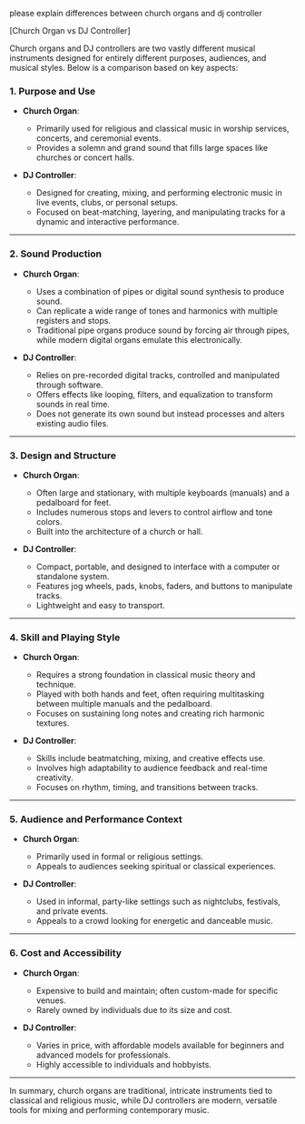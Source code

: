 please explain differences between church organs and dj controller

[Church Organ vs DJ Controller]

Church organs and DJ controllers are two vastly different musical instruments designed for entirely different purposes, audiences, and musical styles. Below is a comparison based on key aspects:

### 1. **Purpose and Use**
   - **Church Organ**:  
     - Primarily used for religious and classical music in worship services, concerts, and ceremonial events.  
     - Provides a solemn and grand sound that fills large spaces like churches or concert halls.  

   - **DJ Controller**:  
     - Designed for creating, mixing, and performing electronic music in live events, clubs, or personal setups.  
     - Focused on beat-matching, layering, and manipulating tracks for a dynamic and interactive performance.  

---

### 2. **Sound Production**
   - **Church Organ**:  
     - Uses a combination of pipes or digital sound synthesis to produce sound.  
     - Can replicate a wide range of tones and harmonics with multiple registers and stops.  
     - Traditional pipe organs produce sound by forcing air through pipes, while modern digital organs emulate this electronically.  

   - **DJ Controller**:  
     - Relies on pre-recorded digital tracks, controlled and manipulated through software.  
     - Offers effects like looping, filters, and equalization to transform sounds in real time.  
     - Does not generate its own sound but instead processes and alters existing audio files.  

---

### 3. **Design and Structure**
   - **Church Organ**:  
     - Often large and stationary, with multiple keyboards (manuals) and a pedalboard for feet.  
     - Includes numerous stops and levers to control airflow and tone colors.  
     - Built into the architecture of a church or hall.  

   - **DJ Controller**:  
     - Compact, portable, and designed to interface with a computer or standalone system.  
     - Features jog wheels, pads, knobs, faders, and buttons to manipulate tracks.  
     - Lightweight and easy to transport.  

---

### 4. **Skill and Playing Style**
   - **Church Organ**:  
     - Requires a strong foundation in classical music theory and technique.  
     - Played with both hands and feet, often requiring multitasking between multiple manuals and the pedalboard.  
     - Focuses on sustaining long notes and creating rich harmonic textures.  

   - **DJ Controller**:  
     - Skills include beatmatching, mixing, and creative effects use.  
     - Involves high adaptability to audience feedback and real-time creativity.  
     - Focuses on rhythm, timing, and transitions between tracks.  

---

### 5. **Audience and Performance Context**
   - **Church Organ**:  
     - Primarily used in formal or religious settings.  
     - Appeals to audiences seeking spiritual or classical experiences.  
   
   - **DJ Controller**:  
     - Used in informal, party-like settings such as nightclubs, festivals, and private events.  
     - Appeals to a crowd looking for energetic and danceable music.  

---

### 6. **Cost and Accessibility**
   - **Church Organ**:  
     - Expensive to build and maintain; often custom-made for specific venues.  
     - Rarely owned by individuals due to its size and cost.  

   - **DJ Controller**:  
     - Varies in price, with affordable models available for beginners and advanced models for professionals.  
     - Highly accessible to individuals and hobbyists.  

---

In summary, church organs are traditional, intricate instruments tied to classical and religious music, while DJ controllers are modern, versatile tools for mixing and performing contemporary music.
